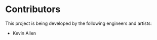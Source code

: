 # Contributors
This project is being developed by the following engineers and artists:
* Kevin Allen
